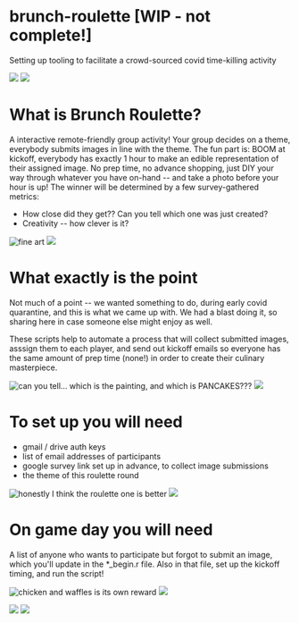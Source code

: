# brunch-roulette [WIP - not complete!]
Setting up tooling to facilitate a crowd-sourced covid time-killing activity

![](images/roses_orig.png) ![](images/roses_md.png)



# What is Brunch Roulette?
A interactive remote-friendly group activity! Your group decides on a theme, 
everybody submits images in line with the theme. The fun part is: BOOM at kickoff,
everybody has exactly 1 hour to make an edible representation of their assigned 
image. No prep time, no advance shopping, just DIY your way through whatever you 
have on-hand -- and take a photo before your hour is up! The winner will be determined 
by a few survey-gathered metrics:

* How close did they get?? Can you tell which one was just created?
* Creativity -- how clever is it? 

![fine art](images/scream_km.png) ![](images/scream_orig.png)


# What exactly is the point
Not much of a point -- we wanted something to do, during early covid
quarantine, and this is what we came up with. We had a blast doing it, so sharing 
here in case someone else might enjoy as well.

These scripts help to automate a process that will collect submitted images, 
asssign them to each player, and send out kickoff emails so everyone has the 
same amount of prep time (none!) in order to create their culinary masterpiece.


![can you tell... which is the painting, and which is PANCAKES???](images/art_jm.png) ![](images/art_orig.png)


# To set up you will need

* gmail / drive auth keys
* list of email addresses of participants
* google survey link set up in advance, to collect image submissions
* the theme of this roulette round


![honestly I think the roulette one is better](images/starry_night_km.png) ![](images/starry_night_orig.png)



# On game day you will need
A list of anyone who wants to participate but forgot to submit an image, which you'll 
update in the *_begin.r file. Also in that file, set up the kickoff timing, and run the script! 



![chicken and waffles is its own reward](images/chicken_and_waffles_jm.png) ![](images/chicken_and_waffles_orig.png)


![](images/cinnamon_rolls_orig.png) ![](images/cinnamon_rolls_md.png)

